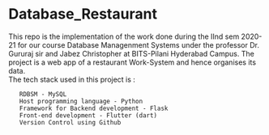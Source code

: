 # Database_Restaurant
This repo is the implementation of the work done during the IInd sem 2020-21 for our course Database Managenment Systems under the professor Dr. Gururaj sir and Jabez Christopher at BITS-Pilani Hyderabad Campus.
The project is a web app of a restaurant Work-System and hence organises its data.  
The tech stack used in this project is : 

       RDBSM - MySQL
       Host programming language - Python
       Framework for Backend development - Flask
       Front-end development - Flutter (dart)       
       Version Control using Github
